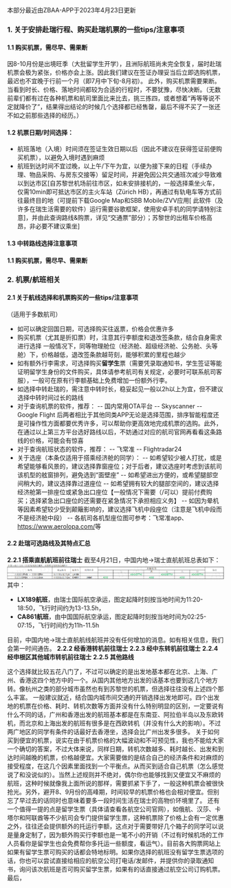 本部分最近由ZBAA-APP于2023年4月23日更新

### **1. 关于安排赴瑞行程、购买赴瑞机票的一些tips/注意事项**
#### **1.1 购买机票，需尽早、需果断**
因8-10月份是出境旺季（大批留学生开学），且洲际航班尚未完全恢复，届时赴瑞机票会极为紧张，价格亦会上涨。因此我们建议在签证办理妥当后立即选购机票，最迟也不宜晚于行前一个月（即7月中下旬-8月初）。
此外，购买机票需要果断。当看到时长、价格、落地时间都较为合适的行程时，不要犹豫，尽快决断。（无数前辈们都有过在各种机票和航司里面比来比去，挑三拣四，或者想着“再等等说不定就降价了”，结果得出结论的时候几个选择都已经售罄，最后不得不买了一张还不如之前那些选择的经历。）
#### **1.2 机票日期/时间选择：**
- 航班落地（入境）时间须在签证生效日期以后（因此不建议在获得签证前便购买机票），以避免入境时遇到麻烦
- 航班到达时间不宜过晚，以上午/下午为宜，以便为接下来的日程（手续办理、物品采购、与房东交接等）留足时间，并避免因公共交通班次减少导致难以到达市区[自苏黎世机场前往市区，如未安排接机的，一般选择乘坐火车，仅需10min即可抵达市区的主火车站（Zürich HB），再通过有轨电车等方式前往最终目的地（可提前下载Google Map和SBB Mobile/ZVV应用[ 此软件（及许多在瑞生活需要的软件）运行需要谷歌框架，使用安卓手机的同学请特别注意]，并由此查询路线&购票，详见“交通票”部分）；苏黎世的出租车价格高昂，非必要不建议乘坐]
#### **1.3 中转路线选择注意事项**

#### **1.1 购买机票，需尽早、需果断**



### **2. 机票/航班相关**
#### **2.1 关于航线选择和机票购买的一些tips/注意事项**
（适用于多数航司）
- 如可以确定回国日期，可选择购买往返票，价格会优惠许多
- 购买机票（尤其是折扣票）时，注意其行李额度和退改签条款，结合自身需求进行选择
一般情况下，同等物理舱位（经济舱、超级经济舱、公务舱、头等舱）下，价格越低，退改签条款越苛刻，能够积累的里程也越少
- 如有额外行李需求，可选择购买**留学生**票（需要凭录取通知书，学生签证等能证明留学生身份的文件购买，具体请参考航司有关规定，必要时可联系航司客服），一般可在原有行李额基础上免费增加一份额外行李。
- 如选择中转赴瑞的，需注意中转时长，稳妥起见一般以2h以上为宜，但不建议选择中转时间过长的路线
- 对于查询机票的软件，推荐：
-- 国内常用OTA平台
-- Skyscanner
-- Google Flight
后两者相比于其他同类APP无论是选择范围，排序智能程度还是可操作性方面都要优秀许多，可以帮助你更高效地完成机票的选购。此外，在通过以上第三方平台选好路线以后，不妨通过对应的航司官网再看看这条路线的价格，可能会有惊喜
- 对于查询航班状态的软件，推荐：
-- 飞常准
-- Flightradar24
- 关于选座（本条仅适用于搭乘经济舱的同学）：
-- 如希望较少被人打扰，或是希望能够看风景的，建议选择靠窗座位；对于后者，建议选座时考虑到该航司该机型的舷窗排列，避免选到“面壁座”
-- 如希望进出方便的，或希望腿部空间稍大的，建议选择靠过道座位
-- 如希望拥有较大的腿部空间的，建议选择经济舱第一排座位或紧急出口座位【一般情况下需要（/可以）提前付费购买；选择紧急出口座位的还需要在紧急情况下承担相应义务】
-- 如因为晕机等因素希望较少受到颠簸影响的，建议选择飞机中段座位（注意是飞机中段而不是经济舱中段）
-- 各航司各机型座位图可参考：飞常准app、<https://www.aerolopa.com/>等
#### **2.2 赴瑞可选路线及其特点汇总**
**2.2.1 搭乘直航航班前往瑞士**
截至4月21日，中国内地→瑞士直航航班总表如下：
![](.topwrite/assets/image_1682104632672.png)
其中：
- **LX189航班**，由瑞士国际航空承运，图定起降时刻按当地时间为11:20-18:50，飞行时间约为13-13.5h，
- **CA861航班**，由中国国际航空承运，图定起降时刻按当地时间为02:25-07:15，飞行时间约为11h-11.5h

目前，中国内地→瑞士直航航线航班并没有任何增加的消息。如有相关信息，我们会第一时间通告。
**2.2.2 经香港转机前往瑞士**
**2.2.3 经中东转机前往瑞士**
**2.2.4 经申根区其他城市转机前往瑞士**
**2.2.5 其他路线**



这个选择就比较五花八门了，不过可以确定的是出发地基本都在北京、上海、广州、香港这四个地方中的一个。从国内其他地方出发的话基本也要到这几个地方转。像杭州之类的部分城市虽然也有到苏黎世的机票，但选择往往没有上述四个那么丰富。
一般建议就近，结合国内城市间交通的开销选择出发地即可。四个出发地的机票在价格、耗时、转机次数等方面并没有什么特别明显的区别，一定要说有什么不同的话，广州和香港出发的航班基本都是在东南亚、阿拉伯半岛以及东欧转机，而北京和上海出发的航班有很多是在西欧转机（并没有什么大的影响）。不过两广地区的同学有条件的话最好去香港坐，选择会比广州出发多很多。
关于如何买到便宜的机票，说实在由于机票价格的大幅波动和不可预见性，我也不能给大家一个确切的答案，不过大体来说，同样日期，转机次数越多、耗时越长、出发和到达时间越晚的机票，价格越便宜。大家需要做的是结合自己的经济条件和对麻烦的接受程度，在这几个因素里面找到一个平衡点。从而买到适合自己机票（怎么感觉说了和没说似的）。当然上述规则并不绝对，偶尔你也能够找到又便宜又不麻烦的航班，这种时候就像我上面所说的那样，需要抓紧下手了，一般这种机票会被很快抢光。另外，避开8、9月份的高峰期，时间较早的机票价格也会相对便宜。但别忘了早过去的话同时也意味着要多一段时间生活在瑞士的高物价环境里了。
还有一个值得一提的点是留学生票（具体请查看各航空公司官网），如俄航、汉莎、卡塔尔和阿联酋等不少航司会专门提供留学生票，这种机票除了价格上会有一定优惠之外，往往还会提供额外的托运行李额，这点对于需要带好几个箱子的同学可以说是量身定制了，因为额外购买行李额也是一笔不小的开销（不过有时候机场的工作人员看你是留学生也会免费帮你多托运一些额度，看运气）。目前各大购票网站上如果有留学生票可购买的话都会特地标明。如果你选择的航班没有留学生票选项的话，你也可以尝试直接给相应的航空公司打电话/发邮件，并提供你的录取通知书，询问该次航班是否可购买留学生票，如果有的话直接通过航空公司订购机票。
最后，
